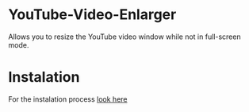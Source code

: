 # YouTube-Video-Enlarger
Allows you to resize the YouTube video window while not in full-screen mode.

# Instalation
For the instalation process [look here](instalationhttps://github.com/RokKuzner/Bolha-unblur--extension?tab=readme-ov-file#instalation)